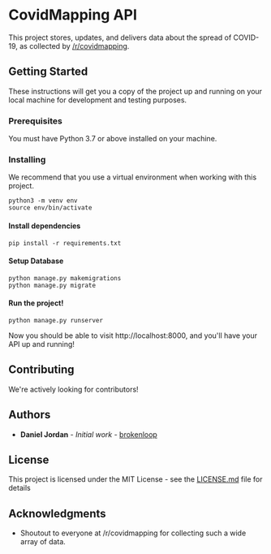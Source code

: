 # CovidMapping API

This project stores, updates, and delivers data about the spread of COVID-19, as collected by [/r/covidmapping](reddit.com/r/covidmapping).

## Getting Started

These instructions will get you a copy of the project up and running on your local machine for development and testing purposes.

### Prerequisites

You must have Python 3.7 or above installed on your machine.

### Installing

We recommend that you use a virtual environment when working with this project.

```
python3 -m venv env
source env/bin/activate
```

#### Install dependencies

```
pip install -r requirements.txt
```

#### Setup Database
```
python manage.py makemigrations
python manage.py migrate
```

#### Run the project! 
```
python manage.py runserver
```

Now you should be able to visit http://localhost:8000, and you'll have your API up and running! 

## Contributing

We're actively looking for contributors!

## Authors

* **Daniel Jordan** - *Initial work* - [brokenloop](https://github.com/brokenloop)

## License

This project is licensed under the MIT License - see the [LICENSE.md](LICENSE.md) file for details

## Acknowledgments

* Shoutout to everyone at /r/covidmapping for collecting such a wide array of data.
